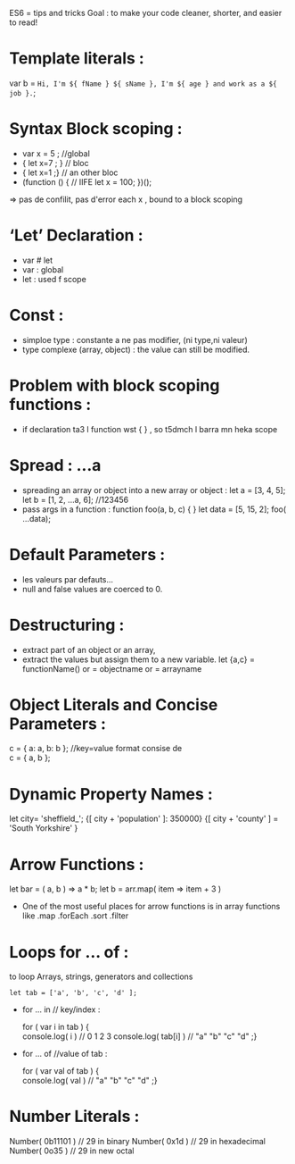 ES6 = tips and tricks 
Goal : to make your code cleaner, shorter, and easier to read!

# Template literals :
var b = `Hi, I'm ${ fName } ${ sName }, I'm ${ age } and work as a ${ job }.`;


# Syntax Block scoping :
+ var x = 5 ;       //global
+ { let x=7 ; }     // bloc 
+ { let x=1 ;}      // an other bloc
+ (function () {    // IIFE
     let x = 100;
  })();

=> pas de confilit, pas d'error
each x , bound to a block scoping 


# ‘Let’ Declaration :
+ var # let
+ var : global 
+ let : used f scope


# Const :
+ simploe type : constante a ne pas modifier, (ni type,ni valeur)
+ type complexe (array, object) : the value can still be modified.



# Problem with block scoping functions :
+ if declaration ta3 l function wst { } , so t5dmch l barra mn heka scope 



# Spread :   ...a 
+ spreading an array or object into a new array or object :
let a = [3, 4, 5];
let b = [1, 2, ...a, 6]; //123456
+ pass args in a function :
function foo(a, b, c)  { }
let data = [5, 15, 2];
foo( ...data); 



#  Default Parameters :
+ les valeurs par defauts...
+ null and false values are coerced to 0.



# Destructuring :
+ extract part of an object or an array, 
+ extract the values but assign them to a new variable.
let {a,c} = functionName() or = objectname or = arrayname


# Object Literals and Concise Parameters :
c = { a: a, b: b };  //key=value
format consise de  
c = { a, b };  



# Dynamic Property Names :
let  city= 'sheffield_';
{[ city + 'population' ]: 350000}
{[ city + 'county' ] = 'South Yorkshire' }



# Arrow Functions :
let bar = ( a, b ) => a * b;
let b = arr.map( item => item + 3 )

+ One of the most useful places for arrow functions is in array functions like 
.map
.forEach
.sort
.filter



# Loops    for … of  :
to loop Arrays, strings, generators and collections 

    let tab = ['a', 'b', 'c', 'd' ];


+ for ... in  //  key/index :

    for ( var i in tab ) {    
      console.log( i )    // 0 1 2 3
      console.log( tab[i] )    // "a" "b" "c" "d"
      ;} 



+ for … of //value of tab  : 

    for ( var val of tab ) {    
      console.log( val )    // "a" "b" "c" "d"
      ;} 



# Number Literals :
Number( 0b11101 ) // 29 in binary
Number( 0x1d ) // 29 in hexadecimal
Number( 0o35 ) // 29 in new octal 



